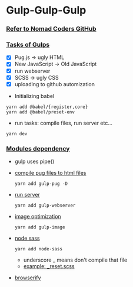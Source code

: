 # Gulp-Gulp-Gulp

### [Refer to Nomad Coders GitHub](https://github.com/nomadcoders/super-gulp)

### [Tasks of Gulps](./gulpfile.babel.js)

- [x] Pug.js -> ugly HTML
- [x] New JavaScript -> Old JavaScript
- [x] run webserver
- [x] SCSS -> ugly CSS
- [x] uploading to github automization

- Initializing babel

```shell
yarn add @babel/{register,core}
yarn add @babel/preset-env
```

- run tasks: compile files, run server etc...

```shell
yarn dev
```

### [Modules dependency](./package.json)

- gulp uses pipe()

- [compile pug files to html files](https://www.npmjs.com/package/gulp-pug)

  ```shell
  yarn add gulp-pug -D
  ```

- [run server](https://www.npmjs.com/package/gulp-webserver#usage)

  ```shell
  yarn add gulp-webserver
  ```

- [image optimization](https://www.npmjs.com/package/gulp-image)

  ```shell
  yarn add gulp-image
  ```

- [node sass](https://github.com/sass/node-sass)

  ```shell
  yarn add node-sass
  ```

  - underscore _ means don't compile that file
  - [example: _reset.scss](https://meyerweb.com/eric/tools/css/reset/)

- [browserify](https://www.npmjs.com/package/gulp-bro#usage)

